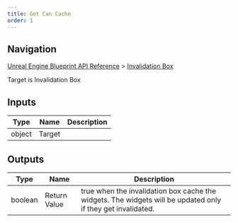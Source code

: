 ```yaml
---
title: Get Can Cache
order: 1
---
```

## Navigation

[Unreal Engine Blueprint API Reference](https://dev.epicgames.com/documentation/en-us/unreal-engine/BlueprintAPI) > [Invalidation Box](https://dev.epicgames.com/documentation/en-us/unreal-engine/BlueprintAPI/InvalidationBox)

Target is Invalidation Box

## Inputs

| Type | Name | Description |
| --- | --- | --- |
| object | Target |  |

## Outputs

| Type | Name | Description |
| --- | --- | --- |
| boolean | Return Value | true when the invalidation box cache the widgets. The widgets will be updated only if they get invalidated. |

